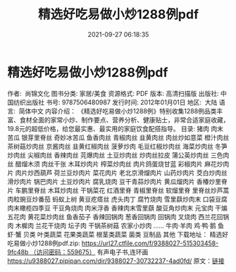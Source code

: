 ﻿---
title: 精选好吃易做小炒1288例pdf
date: 2021-09-27 06:18:35
categories: 电子书、相声、戏曲等其它
tags: 杂谈
---
# 精选好吃易做小炒1288例pdf

作者:  尚锦文化
图书分类: 家居/美食
资源格式: PDF
版本: 高清扫描版
出版社: 中国纺织出版社
书号:
9787506480987
发行时间:
2012年01月01日
地区:  大陆
语言:  简体中文
内容介绍：
《精选好吃易做小炒1288例》特别收集1288例品类丰富、食材全面的家常小炒、制作要点、营养分析、健康贴士，非常合适家庭收藏，19.8元的超低价格，给您最实惠、最实用的家庭饮食配搭指导。
目录:
猪肉
肉末苦瓜
银芽里脊丝
奇妙冰苦瓜
鱼香肉丝
青椒肉丝
韭黄肉丝
肉丝炒如意菜
橙汁肉丝
茶树菇炒肉丝
京酱肉丝
韭黄红椒肉丝
菠萝炒肉
毛豆红椒炒肉丝
海菜炒肉丝
冬笋炒肉丝
尖椒肉丝
香辣肉丝
芫爆肉丝
土豆炒肉丝
炒肉丝拉皮
蒲公英炒肉丝
三色肉丝
醋熘木须
肉丝干张
木耳炒肉片
榨菜炒肉丝
肉片鸽蛋烧甘蓝
彩椒肉片
麻花炒肉片
肉片炒西葫芦
荷兰豆炒肉片
菜花肉片
老北京滑熘肉片
山药炒肉片
茭白炒肉丝
滑炒肉片
锅巴肉片
土豆炒肉片
腐乳烧肉
豆干青蒜炒肉片
黄瓜熘肉片
香椿炒里脊片
车鹏里脊丝
木耳炒肉丝
干锅菜花
红酒里脊
青椒里脊丝
软熘里脊
里脊丝炒芦蒿
肉粒豌豆炒番茄
蚂蚁上树
黄豆疙瘩丝
虎头肉丁
腐竹烧肉
雪里蕻炒肉末
口袋豆腐
肉末橄榄四季豆
干豆角烧肉
肉米浮香
香辣肉末雪里蕻
酸豆角炒肉末
元宝肉
干煸五花肉
黄花菜炒肉丝
鱼香茄子
香辣回锅肉
葱香回锅肉
回锅肉
叉烧肉
西兰花回锅肉
木樨肉
兰花干烧肉
坛子肉
干锅茶树菇
农家小炒肉
……
牛肉·羊肉
鸡·鸭·鹅
鱼
虾·蟹
贝类
叶类蔬菜
花果类蔬菜
根茎类蔬菜
菌类
豆制品
其他
下载地址：
精选好吃易做小炒1288例pdf.zip: https://url27.ctfile.com/f/9388027-515303458-9fc48b （访问密码：559675）
有声电子书,连环画
https://u9388027.pipipan.com/dir/9388027-30732237-4ad0fd/
原文：[链接](https://blog.sina.com.cn/s/blog_1647c7e7601030u5d.html)